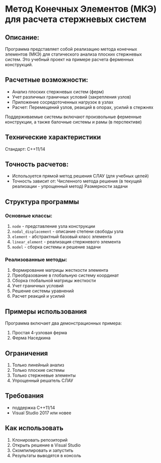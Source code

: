 # Метод Конечных Элементов (МКЭ) для расчета стержневых систем

## Описание:
Программа представляет собой реализацию метода конечных элементов (МКЭ) для статического анализа плоских стержневых систем. Это учебный проект на примере расчета ферменных конструкций.

## Расчетные возможности:
- Анализ плоских стержневых систем (ферм)
- Учет различных граничных условий (закрепления узлов)
- Приложение сосредоточенных нагрузок в узлах
- Расчет: Перемещений узлов, реакций в опорах, усилий в стержнях

Поддерживаемые системы включают произвольные ферменные конструкции, а также балочные системы и рамы (в перспективе)

## Технические характеристики
Стандарт: C++11/14

## Точность расчетов:
- Используется прямой метод решения СЛАУ (для учебных целей)
- Точность зависит от:
  Численного метода решения (в текущей реализации - упрощенный метод)
  Размерности задачи


## Структура программы

### Основные классы:
1. `node` - представление узла конструкции
2. `nodal_displacement` - описание степени свободы узла
3. `element` - абстрактный базовый класс элемента
4. `linear_element` - реализация стержневого элемента
5. `model` - сборка системы и решение задачи

### Реализованные методы:
1. Формирование матрицы жесткости элемента
2. Преобразование в глобальную систему координат
3. Сборка глобальной матрицы жесткости
4. Учет граничных условий
5. Решение системы уравнений
6. Расчет реакций и усилий

## Примеры использования

Программа включает два демонстрационных примера:
1. Простая 4-узловая ферма
2. Ферма Наседкина 

## Ограничения

1. Только линейный анализ
2. Только плоские системы
3. Только стержневые элементы
4. Упрощенный решатель СЛАУ

## Требования

- поддержка C++11/14
- Visual Studio 2017 или новее

## Как использовать

1. Клонировать репозиторий
2. Открыть решение в Visual Studio
3. Скомпилировать и запустить
4. Результаты выводятся в консоль
